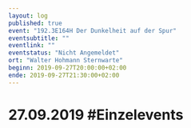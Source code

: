 ```yaml
---
layout: log
published: true
event: "192.3E164H Der Dunkelheit auf der Spur"
eventsubtitle: ""
eventlink: ""
eventstatus: "Nicht Angemeldet"
ort: "Walter Hohmann Sternwarte"
beginn: 2019-09-27T20:00:00+02:00
ende: 2019-09-27T21:30:00+02:00
---
```


# 27.09.2019 #Einzelevents

